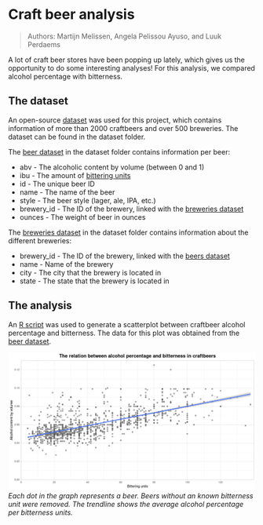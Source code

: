 # Craft beer analysis
> Authors: Martijn Melissen, Angela Pelissou Ayuso, and Luuk Perdaems

A lot of craft beer stores have been popping up lately, which gives us the opportunity to do some interesting analyses! For this analysis, we compared alcohol percentage with bitterness.

## The dataset
An open-source [dataset](https://www.kaggle.com/nickhould/craft-cans) was used for this project, which contains information of more than 2000 craftbeers and over 500 breweries. The dataset can be found in the dataset folder.

The [beer dataset](dataset/beers.csv) in the dataset folder contains information per beer:
- abv - The alcoholic content by volume (between 0 and 1)
- ibu - The amount of [bittering units](https://www.thespruceeats.com/international-bittering-units-353254)
- id - The unique beer ID
- name - The name of the beer
- style - The beer style (lager, ale, IPA, etc.)
- brewery\_id - The ID of the brewery, linked with the [breweries dataset](dataset/breweries.csv)
- ounces - The weight of beer in ounces

The [breweries dataset](dataset/breweries.csv) in the dataset folder contains information about the different breweries:
- brewery\_id - The ID of the brewery, linked with the [beers dataset](dataset/beers.csv)
- name - Name of the brewery
- city - The city that the brewery is located in
- state - The state that the brewery is located in

## The analysis
An [R script](R/beer_analysis.R) was used to generate a scatterplot between craftbeer alcohol percentage and bitterness. The data for this plot was obtained from the [beer dataset](dataset/beers.csv).

![](plot_images/beer_plot.png)
_Each dot in the graph represents a beer. Beers without an known bitterness unit were removed. The trendline shows the average alcohol percentage per bitterness units._
